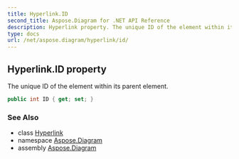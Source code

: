 ```yaml
---
title: Hyperlink.ID
second_title: Aspose.Diagram for .NET API Reference
description: Hyperlink property. The unique ID of the element within its parent element
type: docs
url: /net/aspose.diagram/hyperlink/id/
---
```

## Hyperlink.ID property

The unique ID of the element within its parent element.

```csharp
public int ID { get; set; }
```

### See Also

* class [Hyperlink](../)
* namespace [Aspose.Diagram](../../hyperlink/)
* assembly [Aspose.Diagram](../../../)


